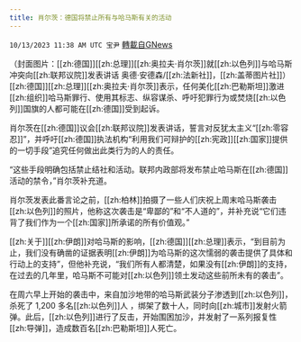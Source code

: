 ```yaml
---
title: 肖尔茨：德国将禁止所有与哈马斯有关的活动
---
```

`10/13/2023 11:38 AM UTC 宝尹` [轉載自GNews](https://gnews.org/articles/1828760)

（封面图片：[[zh:德国]][[zh:总理]][[zh:奥拉夫·肖尔茨]]就[[zh:以色列]]与哈马斯冲突向[[zh:联邦议院]]发表讲话 奥德·安德森/[[zh:法新社]]，[[zh:盖蒂图片社]]）
[[zh:德国]][[zh:总理]][[zh:奥拉夫·肖尔茨]]表示，任何美化[[zh:巴勒斯坦]]激进[[zh:组织]]哈马斯罪行、使用其标志、纵容谋杀、呼吁犯罪行为或焚烧[[zh:以色列]]国旗的人都可能在[[zh:德国]]受到起诉。

肖尔茨在[[zh:德国]]议会[[zh:联邦议院]]发表讲话，誓言对反犹太主义“[[zh:零容忍]]”，并呼吁[[zh:德国]]执法机构“利用我们可辩护的[[zh:宪政]][[zh:国家]]提供的一切手段”追究任何做出此类行为的人的责任。

“这些手段明确包括禁止结社和活动。联邦内政部将发布禁止哈马斯在[[zh:德国]]活动的禁令，”肖尔茨补充道。

肖尔茨发表此番言论之前，[[zh:柏林]]拍摄了一些人们庆祝上周末哈马斯袭击[[zh:以色列]]的照片，他称这次袭击是“卑鄙的”和“不人道的”，并补充说“它们违背了我们作为一个[[zh:国家]]所承诺的所有价值观。”

[[zh:关于]][[zh:伊朗]]对哈马斯的影响，[[zh:德国]][[zh:总理]]表示，“到目前为止，我们没有确凿的证据表明[[zh:伊朗]]为哈马斯的这次懦弱的袭击提供了具体和行动上的支持”，但他补充说，“我们所有人都清楚，如果没有[[zh:伊朗]]的支持，在过去的几年里，哈马斯不可能对[[zh:以色列]]领土发动这些前所未有的袭击”。

在周六早上开始的袭击中，来自加沙地带的哈马斯武装分子渗透到[[zh:以色列]]， 杀死了 1,200 多名[[zh:以色列]]人 ，绑架了数十人，同时向[[zh:城市]]发射火箭弹。此后，[[zh:以色列]]进行了反击，开始围困加沙，并发射了一系列报复性[[zh:导弹]]，造成数百名[[zh:巴勒斯坦]]人死亡。
